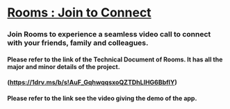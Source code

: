 ﻿# [Rooms : Join to Connect]( https://rooms-join-to-connect.herokuapp.com/  )

### Join Rooms to experience a seamless video call to connect with your friends, family and colleagues.  

#### Please refer to the link of the Technical Document of Rooms. It has all the major and minor details of the project.
#### (https://1drv.ms/b/s!AuF_GqhwqqsxoQZTDhLIHG6BbflY)


#### Please refer to the link see the video giving the demo of the app.
